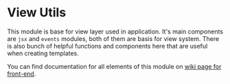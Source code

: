 # View Utils

This module is base for view layer used in application.
It's main components are ``jsx`` and ``events`` modules, both of them are basis for view system.
There is also bunch of helpful functions and components here that are useful when creating templates.

You can find documentation for all elements of this module on 
[wiki page for front-end](https://github.com/camunda/camunda-optimize/wiki/Frontend-Wiki#view-utils). 
